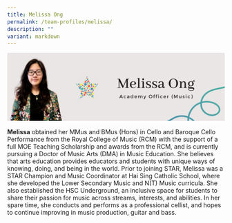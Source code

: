 ```yaml
---
title: Melissa Ong
permalink: /team-profiles/melissa/
description: ""
variant: markdown
---
```

![](/images/Star_Website_Name_Banners_.png)

**Melissa** obtained her MMus and BMus (Hons) in Cello and Baroque Cello Performance from the Royal College of Music (RCM) with the support of a full MOE Teaching Scholarship and awards from the RCM, and is currently pursuing a Doctor of Music Arts (DMA) in Music Education. She believes that arts education provides educators and students with unique ways of knowing, doing, and being in the world. Prior to joining STAR, Melissa was a STAR Champion and Music Coordinator at Hai Sing Catholic School, where she developed the Lower Secondary Music and N(T) Music curricula. She also established the HSC Underground, an inclusive space for students to share their passion for music across streams, interests, and abilities. In her spare time, she conducts and performs as a professional cellist, and hopes to continue improving in music production, guitar and bass.